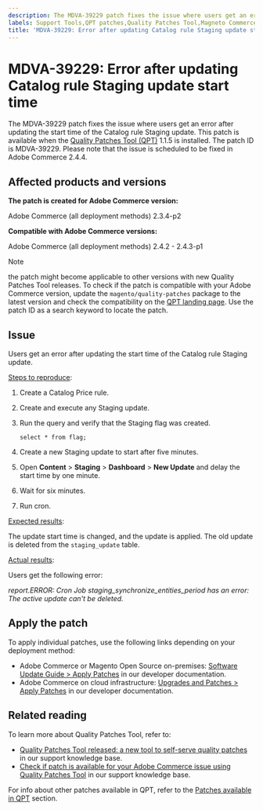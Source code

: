 ```yaml
---
description: The MDVA-39229 patch fixes the issue where users get an error after updating the start time of the Catalog rule Staging update. This patch is available when the [Quality Patches Tool (QPT)](https://devdocs.magento.com/guides/v2.4/comp-mgr/patching.html#mqp) 1.1.5 is installed. The patch ID is MDVA-39229. Please note that the issue is scheduled to be fixed in Adobe Commerce 2.4.4.
labels: Support Tools,QPT patches,Quality Patches Tool,Magneto Commerce Cloud,QPT 1.1.5,Adobe Commerce,cloud infrastructure,on-premises,update,Catalog Rules,Staging,2.4.4,2.3.4-p2,2.4.2,2.4.2-p1,2.4.2-p2,2.4.3,2.4.3-p1
title: 'MDVA-39229: Error after updating Catalog rule Staging update start time'
---
```


# MDVA-39229: Error after updating Catalog rule Staging update start time

The MDVA-39229 patch fixes the issue where users get an error after updating the start time of the Catalog rule Staging update. This patch is available when the [Quality Patches Tool (QPT)](https://devdocs.magento.com/guides/v2.4/comp-mgr/patching.html#mqp) 1.1.5 is installed. The patch ID is MDVA-39229. Please note that the issue is scheduled to be fixed in Adobe Commerce 2.4.4.

## Affected products and versions

**The patch is created for Adobe Commerce version:**

Adobe Commerce (all deployment methods) 2.3.4-p2

**Compatible with Adobe Commerce versions:**

Adobe Commerce (all deployment methods) 2.4.2 - 2.4.3-p1

>[!NOTE]
>
>the patch might become applicable to other versions with new Quality Patches Tool releases. To check if the patch is compatible with your Adobe Commerce version, update the `magento/quality-patches` package to the latest version and check the compatibility on the [QPT landing page](https://devdocs.magento.com/quality-patches/tool.html#patch-grid). Use the patch ID as a search keyword to locate the patch.

## Issue

Users get an error after updating the start time of the Catalog rule Staging update.

<ins>Steps to reproduce</ins>:

1. Create a Catalog Price rule.
1. Create and execute any Staging update.
1. Run the query and verify that the Staging flag was created.

    
    `select * from flag;`
  

1. Create a new Staging update to start after five minutes.
1. Open **Content** > **Staging** > **Dashboard** > **New Update** and delay the start time by one minute.
1. Wait for six minutes.
1. Run cron.

<ins>Expected results</ins>:

The update start time is changed, and the update is applied. The old update is deleted from the `staging_update` table.

<ins>Actual results</ins>:

Users get the following error:

*report.ERROR: Cron Job staging_synchronize_entities_period has an error: The active update can't be deleted.*

## Apply the patch

To apply individual patches, use the following links depending on your deployment method:

* Adobe Commerce or Magento Open Source on-premises: [Software Update Guide > Apply Patches](https://devdocs.magento.com/guides/v2.4/comp-mgr/patching/mqp.html) in our developer documentation.
* Adobe Commerce on cloud infrastructure: [Upgrades and Patches > Apply Patches](https://devdocs.magento.com/cloud/project/project-patch.html) in our developer documentation. 

## Related reading

To learn more about Quality Patches Tool, refer to:

* [Quality Patches Tool released: a new tool to self-serve quality patches](https://support.magento.com/hc/en-us/articles/360047139492) in our support knowledge base.
* [Check if patch is available for your Adobe Commerce issue using Quality Patches Tool](https://support.magento.com/hc/en-us/articles/360047125252) in our support knowledge base.

For info about other patches available in QPT, refer to the [Patches available in QPT](https://support.magento.com/hc/en-us/sections/360010506631-Patches-available-in-QPT-tool-) section.